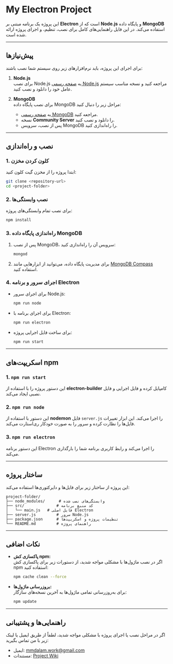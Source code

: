 # My Electron Project

این پروژه یک برنامه مبتنی بر **Electron** است که از **Node.js** و پایگاه داده **MongoDB** استفاده می‌کند. در این فایل راهنمایی‌های کامل برای نصب، تنظیم، و اجرای پروژه ارائه شده است.

---

## پیش‌نیازها

برای اجرای این پروژه، باید نرم‌افزارهای زیر روی سیستم شما نصب باشند:

1. **Node.js**  
   برای نصب Node.js به [صفحه رسمی Node.js](https://nodejs.org/) مراجعه کنید و نسخه مناسب سیستم عامل خود را دانلود و نصب کنید.

2. **MongoDB**  
   برای نصب پایگاه داده MongoDB مراحل زیر را دنبال کنید:
   - به [صفحه رسمی MongoDB](https://www.mongodb.com/try/download/community) مراجعه کنید.
   - نسخه **Community Server** را دانلود و نصب کنید.
   - پس از نصب، سرویس MongoDB را راه‌اندازی کنید.

---

## نصب و راه‌اندازی

### 1. کلون کردن مخزن

ابتدا پروژه را از مخزن گیت کلون کنید:

```bash
git clone <repository-url>
cd <project-folder>
```

### 2. نصب وابستگی‌ها

برای نصب تمام وابستگی‌های پروژه:

```bash
npm install
```

### 3. راه‌اندازی پایگاه داده MongoDB

1. پس از نصب MongoDB، سرویس آن را راه‌اندازی کنید:

   ```bash
   mongod
   ```

2. برای مدیریت پایگاه داده، می‌توانید از ابزارهایی مانند [MongoDB Compass](https://www.mongodb.com/products/compass) استفاده کنید.

### 4. اجرای سرور و برنامه Electron

- برای اجرای سرور Node.js:

  ```bash
  npm run node
  ```

- برای اجرای برنامه با Electron:

  ```bash
  npm run electron
  ```

- برای ساخت فایل اجرایی پروژه:
  ```bash
  npm run start
  ```

---

## اسکریپت‌های npm

### 1. **`npm run start`**

این دستور پروژه را با استفاده از **electron-builder** کامپایل کرده و فایل اجرایی و فایل نصبی ایجاد می‌کند.

### 2. **`npm run node`**

این دستور با استفاده از **nodemon** فایل `server.js` را اجرا می‌کند. این ابزار تغییرات فایل‌ها را نظارت کرده و سرور را به صورت خودکار ری‌استارت می‌کند.

### 3. **`npm run electron`**

این دستور برنامه Electron را اجرا می‌کند و رابط کاربری برنامه شما را بارگذاری می‌کند.

---

## ساختار پروژه

این پروژه از ساختار زیر برای فایل‌ها و دایرکتوری‌ها استفاده می‌کند:

```
project-folder/
├── node_modules/      # وابستگی‌های نصب شده
├── src/              # کد منبع برنامه
│   └── main.js   # فایل اصلی Electron
├── server.js         # سرور Node.js
├── package.json      # تنظیمات پروژه و اسکریپت‌ها
└── README.md         # راهنمای پروژه
```

---

## نکات اضافی

- **پاکسازی کش npm:**  
  اگر در نصب ماژول‌ها با مشکلی مواجه شدید، از دستورات زیر برای پاکسازی کش npm استفاده کنید:

  ```bash
  npm cache clean --force
  ```

- **بروزرسانی ماژول‌ها:**  
  برای به‌روزرسانی تمامی ماژول‌ها به آخرین نسخه‌های سازگار:
  ```bash
  npm update
  ```

---

## راهنمایی‌ها و پشتیبانی

اگر در مراحل نصب یا اجرای پروژه با مشکلی مواجه شدید، لطفاً از طریق ایمیل یا لینک زیر با من تماس بگیرید:

- ایمیل: [mmdalam.work@gmail.com](mailto:mmdalam.work@gmail.com)
- مستندات: [Project Wiki](https://github.com/MMDALAM/ClassUni)
